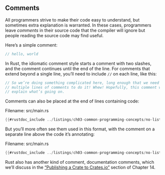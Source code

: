 ## Comments

All programmers strive to make their code easy to understand, but sometimes
extra explanation is warranted. In these cases, programmers leave *comments* in
their source code that the compiler will ignore but people reading the source
code may find useful.

Here’s a simple comment:

```rust
// hello, world
```

In Rust, the idiomatic comment style starts a comment with two slashes, and the
comment continues until the end of the line. For comments that extend beyond a
single line, you’ll need to include `//` on each line, like this:

```rust
// So we’re doing something complicated here, long enough that we need
// multiple lines of comments to do it! Whew! Hopefully, this comment will
// explain what’s going on.
```

Comments can also be placed at the end of lines containing code:

<span class="filename">Filename: src/main.rs</span>

```rust
{{#rustdoc_include ../listings/ch03-common-programming-concepts/no-listing-24-comments-end-of-line/src/main.rs}}
```

But you’ll more often see them used in this format, with the comment on a
separate line above the code it’s annotating:

<span class="filename">Filename: src/main.rs</span>

```rust
{{#rustdoc_include ../listings/ch03-common-programming-concepts/no-listing-25-comments-above-line/src/main.rs}}
```

Rust also has another kind of comment, documentation comments, which we’ll
discuss in the [“Publishing a Crate to Crates.io”][publishing]<!-- ignore -->
section of Chapter 14.

[publishing]: ch14-02-publishing-to-crates-io.html
